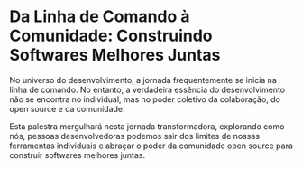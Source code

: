 # Da Linha de Comando à Comunidade: Construindo Softwares Melhores Juntas

No universo do desenvolvimento, a jornada frequentemente se inicia na linha de comando. No entanto, a verdadeira essência do desenvolvimento não se encontra no individual, mas no poder coletivo da colaboração, do open source e da comunidade.

Esta palestra mergulhará nesta jornada transformadora, explorando como nós, pessoas desenvolvedoras podemos sair dos limites de nossas ferramentas individuais e abraçar o poder da comunidade open source para construir softwares melhores juntas.